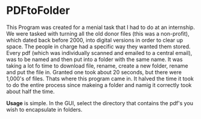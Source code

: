 # PDFtoFolder

This Program was created for a menial task that I had to do at an internship. We were tasked with turning all the old donor files (this was a non-profit), which dated back before 2000, into digital versions in order to clear up space. The people in charge had a specific way they wanted them stored. Every pdf (which was individually scanned and emailed to a central email), was to be named and then put into a folder with the same name. It was taking a lot fo time to download file, rename, create a new folder, rename and put the file in. Granted one took about 20 seconds, but there were 1,000's of files. Thats where this program came in. It halved the time it took to do the entire process since makeing a folder and namig it correctly took about half the time. 


**Usage** is simple. In the GUI, select the directory that contains the pdf's you wish to encapsulate in folders.

